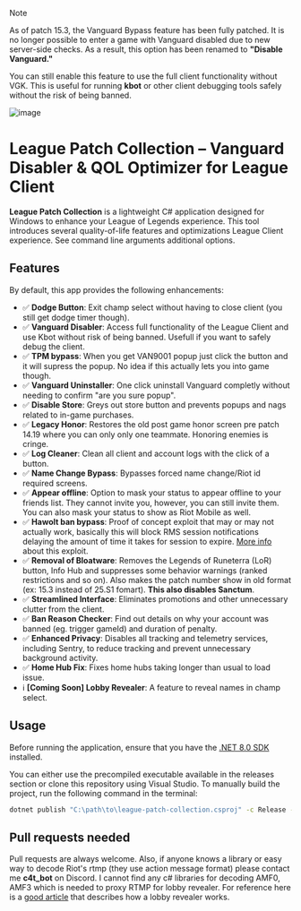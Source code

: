 > [!NOTE]  
> As of patch 15.3, the Vanguard Bypass feature has been fully patched. It is no longer possible to enter a game with Vanguard disabled due to new server-side checks. As a result, this option has been renamed to **"Disable Vanguard."**  
>  
> You can still enable this feature to use the full client functionality without VGK. This is useful for running **kbot** or other client debugging tools safely without the risk of being banned.

![image](https://github.com/user-attachments/assets/9bb49fd9-3c70-4f5c-82d3-2dcb28c21e3a)

# League Patch Collection – Vanguard Disabler & QOL Optimizer for League Client

**League Patch Collection** is a lightweight C# application designed for Windows to enhance your League of Legends experience. This tool introduces several quality-of-life features and optimizations League Client experience. See command line arguments additional options.

## Features

By default, this app provides the following enhancements:
- :white_check_mark: **Dodge Button**: Exit champ select without having to close client (you still get dodge timer though).
- :white_check_mark: **Vanguard Disabler**: Access full functionality of the League Client and use Kbot without risk of being banned. Usefull if you want to safely debug the client.
- :white_check_mark: **TPM bypass**: When you get VAN9001 popup just click the button and it will supress the popup. No idea if this actually lets you into game though.
- :white_check_mark: **Vanguard Uninstaller**: One click uninstall Vanguard completly without needing to confirm "are you sure popup".
- :white_check_mark: **Disable Store**: Greys out store button and prevents popups and nags related to in-game purchases.
- :white_check_mark: **Legacy Honor**: Restores the old post game honor screen pre patch 14.19 where you can only only one teammate. Honoring enemies is cringe.
- :white_check_mark: **Log Cleaner**: Clean all client and account logs with the click of a button.
- :white_check_mark: **Name Change Bypass**: Bypasses forced name change/Riot id required screens.
- :white_check_mark: **Appear offline**: Option to mask your status to appear offline to your friends list. They cannot invite you, however, you can still invite them. You can also mask your status to show as Riot Mobile as well.
- :white_check_mark: **Hawolt ban bypass**: Proof of concept exploit that may or may not actually work, basically this will block RMS session notifications delaying the amount of time it takes for session to expire. [More info](https://web.archive.org/web/20230628125118/https://twitter.com/hawolt/status/1674029547363217410) about this exploit.
- :white_check_mark: **Removal of Bloatware**: Removes the Legends of Runeterra (LoR) button, Info Hub and suppresses some behavior warnings (ranked restrictions and so on). Also makes the patch number show in old format (ex: 15.3 instead of 25.S1 fomart). **This also disables Sanctum**.
- :white_check_mark: **Streamlined Interface**: Eliminates promotions and other unnecessary clutter from the client. 
- :white_check_mark: **Ban Reason Checker**: Find out details on why your account was banned (eg. trigger gameId) and duration of penalty.
- :white_check_mark: **Enhanced Privacy**: Disables all tracking and telemetry services, including Sentry, to reduce tracking and prevent unnecessary background activity.
- :white_check_mark: **Home Hub Fix**: Fixes home hubs taking longer than usual to load issue.
- :information_source: **[Coming Soon] Lobby Revealer**: A feature to reveal names in champ select.

##  Usage

Before running the application, ensure that you have the [.NET 8.0 SDK](https://dotnet.microsoft.com/en-us/download) installed.

You can either use the precompiled executable available in the releases section or clone this repository using Visual Studio. To manually build the project, run the following command in the terminal:
```bash   
dotnet publish "C:\path\to\league-patch-collection.csproj" -c Release -r win-x64 --self-contained false /p:PublishSingleFile=true
```
## Pull requests needed

Pull requests are always welcome. Also, if anyone knows a library or easy way to decode Riot's rtmp (they use action message format) please contact me **c4t_bot** on Discord. I cannot find any c# libraries for decoding AMF0, AMF3 which is needed to proxy RTMP for lobby revealer. For reference here is a [good article](https://web-xbaank.vercel.app/blog/Reversing-engineering-lol) that describes how a lobby revealer works.
